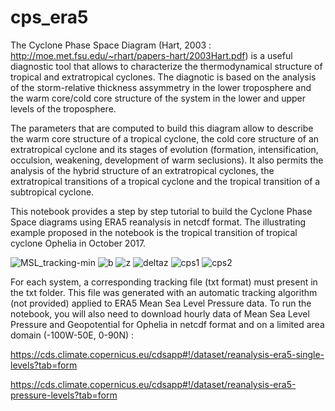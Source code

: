 # cps_era5

The Cyclone Phase Space Diagram (Hart, 2003 : http://moe.met.fsu.edu/~rhart/papers-hart/2003Hart.pdf) is a useful diagnostic tool that allows to characterize the thermodynamical structure of tropical and extratropical cyclones. The diagnotic is based on the analysis of the storm-relative thickness assymmetry in the lower troposphere and the warm core/cold core structure of the system in the lower and upper levels of the troposphere.

The parameters that are computed to build this diagram allow to describe the warm core structure of a tropical cyclone, the cold core structure of an extratropical cyclone and its stages of evolution (formation, intensification, occulsion, weakening, development of warm seclusions). It also permits the analysis of the hybrid structure of an extratropical cyclones, the extratropical transitions of a tropical cyclone and the tropical transition of a subtropical cyclone.

This notebook provides a step by step tutorial to build the Cyclone Phase Space diagrams using ERA5 reanalysis in netcdf format. The illustrating example proposed in the notebook is the tropical transition of tropical cyclone Ophelia in October 2017.

![MSL_tracking-min](https://user-images.githubusercontent.com/76565450/162413793-6dd8a1ac-cef4-4a28-8161-fe3c2154a282.gif)
![b](https://user-images.githubusercontent.com/76565450/162413008-78e02cfa-8a39-42f1-afb5-89d2e09f07ce.png)
![z](https://user-images.githubusercontent.com/76565450/162413018-10332868-301e-4dfb-820c-8ec1cd43313a.png)
![deltaz](https://user-images.githubusercontent.com/76565450/162413053-438f1839-56df-4956-af64-641345d0f6eb.png)
![cps1](https://user-images.githubusercontent.com/76565450/162413251-c344ee20-1fab-4ae8-993f-03bce7df0e9b.png)
![cps2](https://user-images.githubusercontent.com/76565450/162413260-2ec66ba3-b702-4803-bb7d-411a2a4a25b7.png)


For each system, a corresponding tracking file (txt format) must present in the txt folder. This file was generated with an automatic tracking algorithm (not provided) applied to ERA5 Mean Sea Level Pressure data. To run the notebook, you will also need to download hourly data of Mean Sea Level Pressure and Geopotential for Ophelia in netcdf format and on a limited area domain (-100W-50E, 0-90N) :

https://cds.climate.copernicus.eu/cdsapp#!/dataset/reanalysis-era5-single-levels?tab=form

https://cds.climate.copernicus.eu/cdsapp#!/dataset/reanalysis-era5-pressure-levels?tab=form
